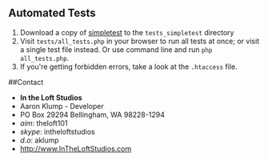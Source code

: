 ## Automated Tests
1. Download a copy of [simpletest](http://simpletest.org/) to the `tests_simpletest` directory
2. Visit `tests/all_tests.php` in your browser to run all tests at once; or visit a single test file instead.  Or use command line and run `php all_tests.php`.
3. If you're getting forbidden errors, take a look at the `.htaccess` file.


##Contact
* **In the Loft Studios**
* Aaron Klump - Developer
* PO Box 29294 Bellingham, WA 98228-1294
* _aim_: theloft101
* _skype_: intheloftstudios
* _d.o_: aklump
* <http://www.InTheLoftStudios.com>